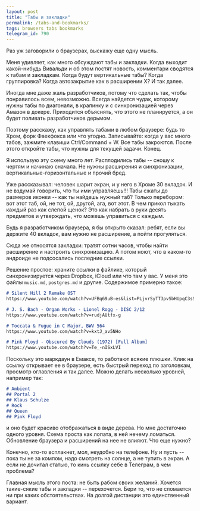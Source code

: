 ```yaml
---
layout: post
title: "Табы и закладки"
permalink: /tabs-and-bookmarks/
tags: browsers tabs bookmarks
telegram_id: 790
---
```


Раз уж заговорили о браузерах, выскажу еще одну мысль.

Меня удивляет, как много обсуждают табы и закладки. Когда выходит какой-нибудь
Вивальди и об этом постят новость, комментари сводятся к табам и
закладкам. Когда будут вертикальные табы? Когда группировка? Когда автозакрытие
как в расширении X? И так далее.

Иногда мне даже жаль разработчиков, потому что сделать так, чтобы понравилось
всем, невозможно. Всегда найдется чудак, которому нужны табы по диагонали, в
крапинку и с синхронизацией через Амазон в докере. Приходится объяснять, что
этого не планируется, а он будет поливать разработчиков дерьмом.

Поэтому расскажу, как управлять табами в любом браузере: будь то Хром, форк
Фаекфокса или что угодно. Записывайте: когда у вас много табов, зажмите клавиши
Ctrl/Command + W. Все табы закроются. После этого откройте табы, что нужны для
текущей задачи. Конец.

Я использую эту схему много лет. Расплодились табы -- сношу к чертям и начинаю
сначала. Не нужны расширения и синхронизации, вертикальные-горизонтальные и
прочий бред.

Уже рассказывал: человек шарит экран, и у него в Хроме 30 вкладок. И не вздумай
говорить, что ты ими управляешь!!! Табы сжаты до размеров иконки -- как ты
найдешь нужный таб? Только перебором: вот этот таб, ой, не тот, ой, другой, ага,
вот этот. В чем прикол тыкать каждый раз как слепой щенок? Это как набрать в
руки десять предметов и утверждать, что можешь управиться с каждым.

Будь я разработчиком браузера, я бы открыто сказал: ребят, если вы держите 40
вкладок, вам нужно не расширение, а пойти прогуляться.

Сюда же относятся закладки: тратят сотни часов, чтобы найти расширение и
настроить синхронизацию. А потом ноют, что в каком-то андроиде не подсосались
последние ссылки.

Решение простое: храните ссылки в файлике, который синхронизируется через
Dropbox, iCloud или что там у вас. У меня это файлы `music.md`, `postgres.md` и
другие. Содержимое примерно такое:

~~~markdown
# Silent Hill 2 Remake OST
https://www.youtube.com/watch?v=UFBq69uB-es&list=PLjvrSyTT3pvSbHUpqC3sSC3b9Fq7NuF6b

# J. S. Bach - Organ Works - Lionel Rogg - DISC 2/12
https://www.youtube.com/watch?v=rudjAUtfx-g

# Toccata & Fugue in C Major, BWV 564
https://www.youtube.com/watch?v=kxtJ_av5NHo

# Pink Floyd - Obscured By Clouds (1972) [Full Album]
https://www.youtube.com/watch?v=Te_-nISxLVI
~~~

Поскольку это маркдаун в Емаксе, то работают всякие плюшки. Клик на ссылку
открывает ее в браузере, есть быстрый переход по заголовкам, просмотр оглавления
и так далее. Можно делать несколько уровней, например так:

~~~markdown
# Ambient
## Portal 2
## Klaus Schulze
# Rock
## Queen
## Pink Floyd
~~~

и оно будет красиво отображаться в виде дерева. Но мне достаточно одного
уровня. Схема проста как лопата, в ней нечему ломаться. Обновление браузера и
расширений на нее не влияют. Что еще нужно?

Конечно, кто-то всплакнет, мол, неудобно на телефоне. Ну и пусть -- пока ты не
за компом, надо смотреть на солнце, а не тупить в экран. А если не дочитал
статью, то кинь ссылку себе в Телеграм, в чем проблема?

Главная мысль этого поста: не быть рабом своих желаний. Хочется такие-сякие табы
и закладки -- перехочется. Бери то, что не сломается ни при каких
обстоятельствах. На долгой дистанции это единственный вариант.
